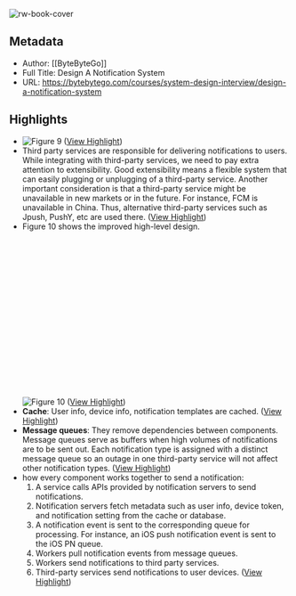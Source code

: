 ![rw-book-cover](https://bytebytego.com/social.png)

## Metadata
- Author: [[ByteByteGo]]
- Full Title: Design A Notification System
- URL: https://bytebytego.com/courses/system-design-interview/design-a-notification-system

## Highlights
- ![Figure 9](https://bytebytego.com/_next/image?url=%2Fimages%2Fcourses%2Fsystem-design-interview%2Fdesign-a-notification-system%2Ffigure-10-9-62C2GFUU.png&w=1920&q=75) ([View Highlight](https://read.readwise.io/read/01h4t7k2dw4fv9v88enzatx909))
- Third party services are responsible for delivering notifications to users. While integrating with third-party services, we need to pay extra attention to extensibility. Good extensibility means a flexible system that can easily plugging or unplugging of a third-party service. Another important consideration is that a third-party service might be unavailable in new markets or in the future. For instance, FCM is unavailable in China. Thus, alternative third-party services such as Jpush, PushY, etc are used there. ([View Highlight](https://read.readwise.io/read/01h4t7k8mrc9wnj58epxk1awfg))
- Figure 10 shows the improved high-level design.
  ![](data:image/svg+xml,%3csvg%20xmlns=%27http://www.w3.org/2000/svg%27%20version=%271.1%27%20width=%27700%27%20height=%27430%27/%3e)![Figure 10](https://bytebytego.com/_next/image?url=%2Fimages%2Fcourses%2Fsystem-design-interview%2Fdesign-a-notification-system%2Ffigure-10-10-VPOYUWTG.png&w=1920&q=75) ([View Highlight](https://read.readwise.io/read/01h4t7mes9jhekmxa798yfm222))
- **Cache**: User info, device info, notification templates are cached. ([View Highlight](https://read.readwise.io/read/01h4t7nryz9hpkstgx9h09ddbf))
- **Message queues**: They remove dependencies between components. Message queues serve as buffers when high volumes of notifications are to be sent out. Each notification type is assigned with a distinct message queue so an outage in one third-party service will not affect other notification types. ([View Highlight](https://read.readwise.io/read/01h4t7p9gj8p371m8cd7r3gw0t))
- how every component works together to send a notification:
  1. A service calls APIs provided by notification servers to send notifications.
  2. Notification servers fetch metadata such as user info, device token, and notification setting from the cache or database.
  3. A notification event is sent to the corresponding queue for processing. For instance, an iOS push notification event is sent to the iOS PN queue.
  4. Workers pull notification events from message queues.
  5. Workers send notifications to third party services.
  6. Third-party services send notifications to user devices. ([View Highlight](https://read.readwise.io/read/01h4t7pred7rps8z4xdk0tkjs5))
